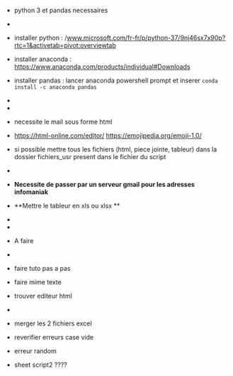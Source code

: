 * python 3 et pandas necessaires
*
* installer python : /www.microsoft.com/fr-fr/p/python-37/9nj46sx7x90p?rtc=1&activetab=pivot:overviewtab
* installer anaconda : https://www.anaconda.com/products/individual#Downloads
* installer pandas : lancer anaconda powershell prompt et inserer ` conda install -c anaconda pandas `
* 
*
* necessite le mail sous forme html
* https://html-online.com/editor/ https://emojipedia.org/emoji-1.0/
* si possible mettre tous les fichiers (html, piece jointe, tableur) dans la dossier fichiers_usr present dans le fichier du script
* 
* **Necessite de passer par un serveur gmail pour les adresses infomaniak**
* **Mettre le tableur en xls ou xlsx **
*
*


* A faire
*
* faire tuto pas a pas
* faire mime texte
* trouver editeur html
*
* merger les 2 fichiers excel
* reverifier erreurs case vide
* erreur random 
* sheet script2 ????
